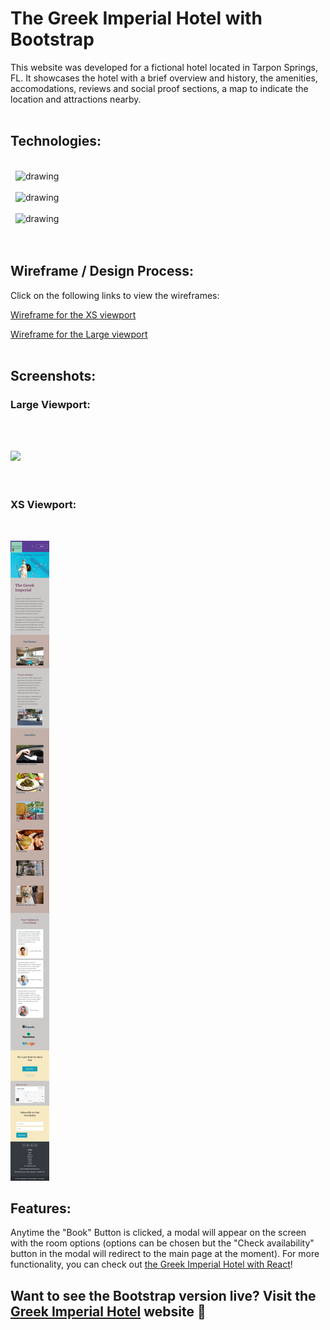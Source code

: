 # The Greek Imperial Hotel with Bootstrap

This website was developed for a fictional hotel located in Tarpon Springs, FL. It showcases the hotel with a brief overview and history, the amenities, accomodations, reviews and social proof sections, a map to indicate the location and attractions nearby.
\
&nbsp;

## Technologies:

\
&nbsp;
<img src="https://upload.wikimedia.org/wikipedia/commons/b/b2/Bootstrap_logo.svg" alt="drawing" width="240"/>\
&nbsp;
\
&nbsp;
<img src="https://miro.medium.com/max/792/1*lJ32Bl-lHWmNMUSiSq17gQ.png" alt="drawing" width="250"/>\
&nbsp;
\
&nbsp;
<img src="https://upload.wikimedia.org/wikipedia/commons/thumb/d/db/Npm-logo.svg/1200px-Npm-logo.svg.png" alt="drawing" width="200"/>\
&nbsp;\
&nbsp;

## Wireframe / Design Process:

Click on the following links to view the wireframes:

[Wireframe for the XS viewport](https://wireframe.cc/a4yJfp)

[Wireframe for the Large viewport](https://wireframe.cc/TMwA3K)
\
&nbsp;

## Screenshots:

### Large Viewport:

\
&nbsp;

<img src="./img/screenL.png">\
\
&nbsp;

### XS Viewport:

&nbsp;

<img src="./img/screenXS.png">

## Features:

Anytime the "Book" Button is clicked, a modal will appear on the screen with the room options (options can be chosen but the "Check availability" button in the modal will redirect to the main page at the moment). For more functionality, you can check out [the Greek Imperial Hotel with React](https://thegreekimperialhoteltarponsprings.netlify.app/)!

## Want to see the Bootstrap version live? Visit the [Greek Imperial Hotel](https://thegreekimperialhotel.netlify.app/) website 🧳
